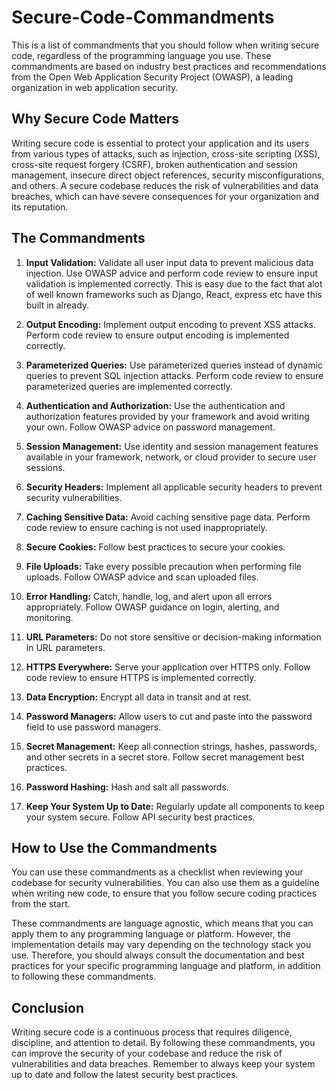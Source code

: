 # Secure-Code-Commandments
This is a list of commandments that you should follow when writing secure code, regardless of the programming language you use. These commandments are based on industry best practices and recommendations from the Open Web Application Security Project (OWASP), a leading organization in web application security.

## Why Secure Code Matters

Writing secure code is essential to protect your application and its users from various types of attacks, such as injection, cross-site scripting (XSS), cross-site request forgery (CSRF), broken authentication and session management, insecure direct object references, security misconfigurations, and others. A secure codebase reduces the risk of vulnerabilities and data breaches, which can have severe consequences for your organization and its reputation.

## The Commandments

1. **Input Validation:** Validate all user input data to prevent malicious data injection. Use OWASP advice and perform code review to ensure input validation is implemented correctly. This is easy due to the fact that alot of well known frameworks such as Django, React, express etc have this built in already.

2. **Output Encoding:** Implement output encoding to prevent XSS attacks. Perform code review to ensure output encoding is implemented correctly.

3. **Parameterized Queries:** Use parameterized queries instead of dynamic queries to prevent SQL injection attacks. Perform code review to ensure parameterized queries are implemented correctly.

4. **Authentication and Authorization:** Use the authentication and authorization features provided by your framework and avoid writing your own. Follow OWASP advice on password management.

5. **Session Management:** Use identity and session management features available in your framework, network, or cloud provider to secure user sessions.

6. **Security Headers:** Implement all applicable security headers to prevent security vulnerabilities.

7. **Caching Sensitive Data:** Avoid caching sensitive page data. Perform code review to ensure caching is not used inappropriately.

8. **Secure Cookies:** Follow best practices to secure your cookies.

9. **File Uploads:** Take every possible precaution when performing file uploads. Follow OWASP advice and scan uploaded files.

10. **Error Handling:** Catch, handle, log, and alert upon all errors appropriately. Follow OWASP guidance on login, alerting, and monitoring.

11. **URL Parameters:** Do not store sensitive or decision-making information in URL parameters.

12. **HTTPS Everywhere:** Serve your application over HTTPS only. Follow code review to ensure HTTPS is implemented correctly.

13. **Data Encryption:** Encrypt all data in transit and at rest.

14. **Password Managers:** Allow users to cut and paste into the password field to use password managers.

15. **Secret Management:** Keep all connection strings, hashes, passwords, and other secrets in a secret store. Follow secret management best practices.

16. **Password Hashing:** Hash and salt all passwords.

17. **Keep Your System Up to Date:** Regularly update all components to keep your system secure. Follow API security best practices.

## How to Use the Commandments

You can use these commandments as a checklist when reviewing your codebase for security vulnerabilities. You can also use them as a guideline when writing new code, to ensure that you follow secure coding practices from the start.

These commandments are language agnostic, which means that you can apply them to any programming language or platform. However, the implementation details may vary depending on the technology stack you use. Therefore, you should always consult the documentation and best practices for your specific programming language and platform, in addition to following these commandments.

## Conclusion

Writing secure code is a continuous process that requires diligence, discipline, and attention to detail. By following these commandments, you can improve the security of your codebase and reduce the risk of vulnerabilities and data breaches. Remember to always keep your system up to date and follow the latest security best practices.
